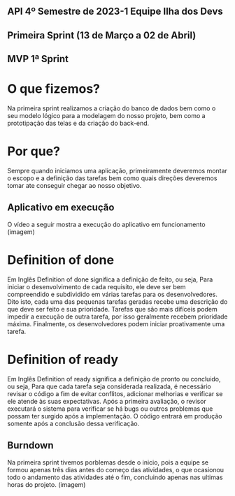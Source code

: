 ## API 4º Semestre de 2023-1 Equipe Ilha dos Devs

## Primeira Sprint (13 de Março a 02 de Abril)

## MVP 1ª Sprint 

# O que fizemos?
Na primeira sprint realizamos a criação do banco de dados bem como o seu modelo lógico para a modelagem do nosso projeto, bem como a prototipação das telas e da criação do back-end.
# Por que?
Sempre quando iniciamos uma aplicação, primeiramente deveremos montar o escopo e a definição das tarefas bem como quais direções deveremos tomar ate conseguir chegar ao nosso objetivo.


## Aplicativo em execução
O vídeo a seguir mostra a execução do aplicativo em funcionamento
(imagem)

# Definition of done
Em Inglês Definition of done significa a definição de feito, ou seja, Para iniciar o desenvolvimento de cada requisito, ele deve ser bem compreendido e subdividido em várias tarefas para os desenvolvedores. Dito isto, cada uma das pequenas tarefas geradas recebe uma descrição do que deve ser feito e sua prioridade. Tarefas que são mais difíceis podem impedir a execução de outra tarefa, por isso geralmente recebem prioridade máxima. Finalmente, os desenvolvedores podem iniciar proativamente uma tarefa.

# Definition of ready
Em Inglês Definition of ready significa a definição de pronto ou concluido, ou seja, Para que cada tarefa seja considerada realizada, é necessário revisar o código a fim de evitar conflitos, adicionar melhorias e verificar se ele atende às suas expectativas. Após a primeira avaliação, o revisor executará o sistema para verificar se há bugs ou outros problemas que possam ter surgido após a implementação. O código entrará em produção somente após a conclusão dessa verificação.

## Burndown
Na primeira sprint tivemos porblemas desde o inicio, pois a equipe se formou apenas três dias antes do começo das atividades, o que ocasionou todo o andamento das atividades até o fim, concluindo apenas nas ultimas horas do projeto.
(imagem)

